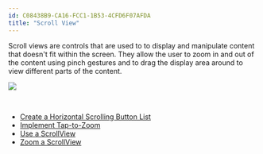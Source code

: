 ```yaml
---
id: C08438B9-CA16-FCC1-1B53-4CFD6F07AFDA
title: "Scroll View"
---
```


Scroll views are controls that are used to to display and manipulate content
that doesn't fit within the screen. They allow the user to zoom in and out of
the content using pinch gestures and to drag the display area around to view
different parts of the content.

 [ ![](Images/halloween_scrollview.jpg)](Images/halloween_scrollview.jpg)

&nbsp;

-   [Create a Horizontal Scrolling Button List](/recipes/ios/content_controls/scroll_view/create_a_horizontal_scrolling_button_list) 
-   [Implement Tap-to-Zoom](/recipes/ios/content_controls/scroll_view/implement_tap-to-zoom) 
-   [Use a ScrollView](/recipes/ios/content_controls/scroll_view/use_a_scrollview) 
-   [Zoom a ScrollView](/recipes/ios/content_controls/scroll_view/zoom_a_scrollview)
